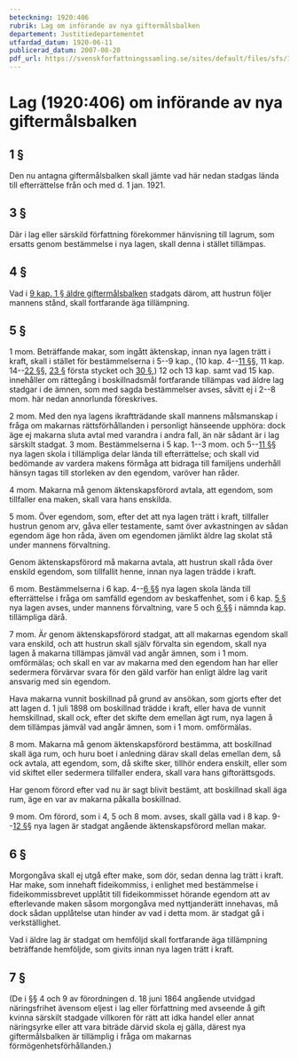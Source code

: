 ```yaml
---
beteckning: 1920:406
rubrik: Lag om införande av nya giftermålsbalken
departement: Justitiedepartementet
utfardad_datum: 1920-06-11
publicerad_datum: 2007-08-20
pdf_url: https://svenskforfattningssamling.se/sites/default/files/sfs/1920-06/SFS1920-406.pdf
---
```


# Lag (1920:406) om införande av nya giftermålsbalken

## 1 §

Den nu antagna giftermålsbalken skall jämte vad här nedan stadgas lända till efterrättelse från och med d. 1 jan. 1921.

## 3 §

Där i lag eller särskild författning förekommer hänvisning till lagrum, som ersatts genom bestämmelse i nya lagen, skall denna i stället tillämpas.

## 4 §

Vad i [9 kap. 1 § äldre giftermålsbalken](https://selex.se/eli/sfs/1920/405#kap9.1) stadgats därom, att hustrun följer mannens stånd, skall fortfarande äga tillämpning.

## 5 §

1 mom. Beträffande makar, som ingått äktenskap, innan nya lagen trätt i kraft, skall i stället för bestämmelserna i 5--9 kap., (10 kap. 4--[11 §](#11)§, 11 kap. 14--[22 §](#22)§, [23 §](#23) första stycket och [30 §](#30),) 12 och 13 kap. samt vad 15 kap. innehåller om rättegång i boskillnadsmål fortfarande tillämpas vad äldre lag stadgar i de ämnen, som med sagda bestämmelser avses, såvitt ej i 2--8 mom. här nedan annorlunda föreskrives.

2 mom. Med den nya lagens ikraftträdande skall mannens målsmanskap i fråga om makarnas rättsförhållanden i personligt hänseende upphöra: dock äge ej makarna sluta avtal med varandra i andra fall, än när sådant är i lag särskilt stadgat. 3 mom. Bestämmelserna i 5 kap. 1--3 mom. och 5--[11 §](#11)§ nya lagen skola i tillämpliga delar lända till efterrättelse; och skall vid bedömande av vardera makens förmåga att bidraga till familjens underhåll hänsyn tagas till storleken av den egendom, varöver han råder.

4 mom. Makarna må genom äktenskapsförord avtala, att egendom, som tillfaller ena maken, skall vara hans enskilda.

5 mom. Över egendom, som, efter det att nya lagen trätt i kraft, tillfaller hustrun genom arv, gåva eller testamente, samt över avkastningen av sådan egendom äge hon råda, även om egendomen jämlikt äldre lag skolat stå under mannens förvaltning.

Genom äktenskapsförord må makarna avtala, att hustrun skall råda över enskild egendom, som tillfallit henne, innan nya lagen trädde i kraft.

6 mom. Bestämmelserna i 6 kap. 4--[6 §](#6)§ nya lagen skola lända till efterrättelse i fråga om samfälld egendom av beskaffenhet, som i 6 kap. [5 §](#kap6.5) nya lagen avses, under mannens förvaltning, vare 5 och [6 §](#6)§ i nämnda kap. tillämpliga därå.

7 mom. Är genom äktenskapsförord stadgat, att all makarnas egendom skall vara enskild, och att hustrun skall själv förvalta sin egendom, skall nya lagen å makarna tillämpas jämväl vad angår ämnen, som i 1 mom. omförmälas; och skall en var av makarna med den egendom han har eller sedermera förvärvar svara för den gäld varför han enligt äldre lag varit ansvarig med sin egendom.

Hava makarna vunnit boskillnad på grund av ansökan, som gjorts efter det att lagen d. 1 juli 1898 om boskillnad trädde i kraft, eller hava de vunnit hemskillnad, skall ock, efter det skifte dem emellan ägt rum, nya lagen å dem tillämpas jämväl vad angår ämnen, som i 1 mom. omförmälas.

8 mom. Makarna må genom äktenskapsförord bestämma, att boskillnad skall äga rum, och huru boet i anledning därav skall delas emellan dem, så ock avtala, att egendom, som, då skifte sker, tillhör endera enskilt, eller som vid skiftet eller sedermera tillfaller endera, skall vara hans giftorättsgods.

Har genom förord efter vad nu är sagt blivit bestämt, att boskillnad skall äga rum, äge en var av makarna påkalla boskillnad.

9 mom. Om förord, som i 4, 5 och 8 mom. avses, skall gälla vad i 8 kap. 9--[12 §](#12)§ nya lagen är stadgat angående äktenskapsförord mellan makar.

## 6 §

Morgongåva skall ej utgå efter make, som dör, sedan denna lag trätt i kraft. Har make, som innehaft fideikommiss, i enlighet med bestämmelse i fideikommissbrevet upplåtit till fideikommisset hörande egendom att av efterlevande maken såsom morgongåva med nyttjanderätt innehavas, må dock sådan upplåtelse utan hinder av vad i detta mom. är stadgat gå i verkställighet.

Vad i äldre lag är stadgat om hemföljd skall fortfarande äga tillämpning beträffande hemföljde, som givits innan nya lagen trätt i kraft.

## 7 §

(De i §§ 4 och 9 av förordningen d. 18 juni 1864 angående utvidgad näringsfrihet ävensom eljest i lag eller författning med avseende å gift kvinna särskilt stadgade villkoren för rätt att idka handel eller annat näringsyrke eller att vara biträde därvid skola ej gälla, därest nya giftermålsbalken är  tillämplig i fråga om makarnas förmögenhetsförhållanden.)